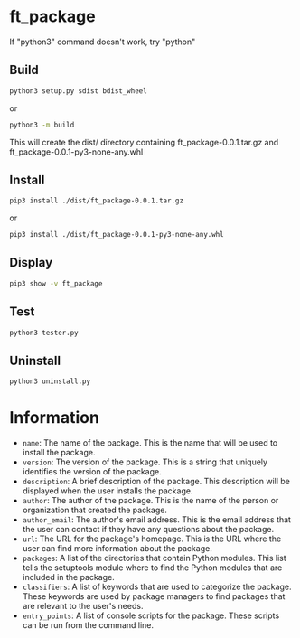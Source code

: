 # ft_package

If "python3" command doesn't work, try "python"

## Build

```bash
python3 setup.py sdist bdist_wheel
```
or
```bash
python3 -m build
```
This will create the dist/ directory containing ft_package-0.0.1.tar.gz and ft_package-0.0.1-py3-none-any.whl

## Install

```bash
pip3 install ./dist/ft_package-0.0.1.tar.gz
```
or
```bash
pip3 install ./dist/ft_package-0.0.1-py3-none-any.whl
```

## Display

```bash
pip3 show -v ft_package
```

## Test

```bash
python3 tester.py
```

## Uninstall

```bash
python3 uninstall.py
```

# Information

* `name`: The name of the package. This is the name that will be used to install the package.
* `version`: The version of the package. This is a string that uniquely identifies the version of the package.
* `description`: A brief description of the package. This description will be displayed when the user installs the package.
* `author`: The author of the package. This is the name of the person or organization that created the package.
* `author_email`: The author's email address. This is the email address that the user can contact if they have any questions about the package.
* `url`: The URL for the package's homepage. This is the URL where the user can find more information about the package.
* `packages`: A list of the directories that contain Python modules. This list tells the setuptools module where to find the Python modules that are included in the package.
* `classifiers`: A list of keywords that are used to categorize the package. These keywords are used by package managers to find packages that are relevant to the user's needs.
* `entry_points`: A list of console scripts for the package. These scripts can be run from the command line.
